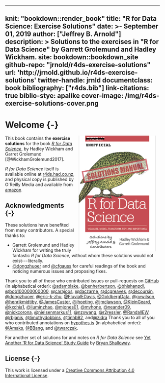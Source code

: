 
---
knit: "bookdown::render_book"
title: "R for Data Science: Exercise Solutions"
date: >-
  September 01, 2019
author: ["Jeffrey B. Arnold"]
description: >
  Solutions to the exercises in 
  "R for Data Science" by Garrett Grolemund and Hadley Wickham.
site: bookdown::bookdown_site
github-repo: "jrnold/r4ds-exercise-solutions"
url: 'http\://jrnold.github.io/r4ds-exercise-solutions'
twitter-handle: jrnld
documentclass: book
bibliography: ["r4ds.bib"]
link-citations: true
biblio-stye: apalike
cover-image: /img/r4ds-exercise-solutions-cover.png
---



# Welcome {-}

<img src="./img/r4ds-exercise-solutions-cover.png" width="250" height="375" alt="Cover image" align="right" style="margin: 0 1em 0 1em"/>

This book contains the **exercise solutions** for the book [*R for Data Science*](https://amzn.to/2aHLAQ1), by Hadley Wickham and Garret Grolemund [@WickhamGrolemund2017].

*R for Data Science* itself is available online at [r4ds.had.co.nz](https://r4ds.had.co.nz/), and physical copy is published by O'Reilly Media and available from [amazon](https://amzn.to/2aHLAQ1).

## Acknowledgments {-}



These solutions have benefited from many contributors.
A special thanks to:

-   Garrett Grolemund and Hadley Wickham for writing the truly fantastic *R for Data Science*, without whom these solutions would not exist---literally.
-   [\@dongzhuoer](https://github.com/dongzhuoer) and [\@cfgauss](https://hypothes.is/users/cfgauss) for careful readings of the book and noticing numerous issues and proposing fixes.

Thank you to all of those who contributed issues or pull-requests on
[GitHub](https://github.com/jrnold/r4ds-exercise-solutions/graphs/contributors)
(in alphabetical order): [\@adamblake](https://github.com/adamblake), [\@benherbertson](https://github.com/benherbertson), [\@bhishanpdl](https://github.com/bhishanpdl), [\@bob100000000000](https://github.com/bob100000000000), [\@carajoos](https://github.com/carajoos), [\@daczarne](https://github.com/daczarne), [\@dcgreaves](https://github.com/dcgreaves), [\@decoursin](https://github.com/decoursin), [\@dongzhuoer](https://github.com/dongzhuoer), [\@eric-k-zhu](https://github.com/eric-k-zhu), [\@FluvialEDavis](https://github.com/FluvialEDavis), [\@GoldbergData](https://github.com/GoldbergData), [\@gvwilson](https://github.com/gvwilson), [\@henrikmidtiby](https://github.com/henrikmidtiby), [\@JamesCuster](https://github.com/JamesCuster), [\@jhoeting](https://github.com/jhoeting), [\@jmclawson](https://github.com/jmclawson), [\@KleinGeard](https://github.com/KleinGeard), [\@kxchia1](https://github.com/kxchia1), [\@liuminzhao](https://github.com/liuminzhao), [\@mjones01](https://github.com/mjones01), [\@mvhone](https://github.com/mvhone), [\@neander09](https://github.com/neander09), [\@nickcorona](https://github.com/nickcorona), [\@nielsenmarkus11](https://github.com/nielsenmarkus11), [\@nzxwang](https://github.com/nzxwang), [\@r2ressler](https://github.com/r2ressler), [\@RandallEW](https://github.com/RandallEW), [\@rbjanis](https://github.com/rbjanis), [\@timothydobbins](https://github.com/timothydobbins), [\@tinhb92](https://github.com/tinhb92), and[\@zidra](https://github.com/zidra)
Thank you to all of you who contributed annotations on [hypothes.is](https://hypothes.is/search?q=url%3Ajrnold.github.io%2Fr4ds-exercise-solutions%2F*) (in alphabetical order): [\@Amaks](https://hypothes.is/users/Amaks), [\@BBang](https://hypothes.is/users/BBang), and [\@twarczak](https://hypothes.is/users/twarczak).

For another set of solutions for and notes on *R for Data Science* see [Yet Another 'R for Data Science' Study Guide](https://brshallo.github.io/r4ds_solutions/) by [Bryan Shalloway](https://github.com/brshallo).

## License {-}

This work is licensed under a <a rel="license" href="https://creativecommons.org/licenses/by/4.0/">Creative Commons Attribution 4.0 International License</a>.
